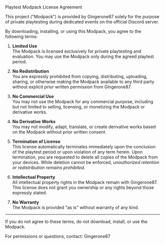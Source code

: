 Playtest Modpack License Agreement

This project ("Modpack") is provided by Gingerone87 solely for the purpose of private playtesting during dedicated events on the official Discord server.

By downloading, installing, or using this Modpack, you agree to the following terms:

1. **Limited Use**  
   The Modpack is licensed exclusively for private playtesting and evaluation. You may use the Modpack only during the agreed playtest period.

2. **No Redistribution**  
   You are expressly prohibited from copying, distributing, uploading, sharing, or otherwise making the Modpack available to any third party without explicit prior written permission from Gingerone87.

3. **No Commercial Use**  
   You may not use the Modpack for any commercial purpose, including but not limited to selling, licensing, or monetizing the Modpack or derivative works.

4. **No Derivative Works**  
   You may not modify, adapt, translate, or create derivative works based on the Modpack without prior written consent.

5. **Termination of License**  
   This license automatically terminates immediately upon the conclusion of the playtest period or upon violation of any term herein. Upon termination, you are requested to delete all copies of the Modpack from your devices. While deletion cannot be enforced, *unauthorized retention or redistribution remains prohibited.*

6. **Intellectual Property**  
   All intellectual property rights in the Modpack remain with Gingerone87. This license does not grant you ownership or any rights beyond those expressly stated.

7. **No Warranty**  
   The Modpack is provided "as is" without warranty of any kind.

---

If you do not agree to these terms, do not download, install, or use the Modpack.

For permissions or questions, contact: Gingerone87
